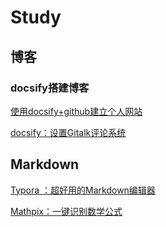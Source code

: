 # Study

## 博客

### docsify搭建博客

[使用docsify+github建立个人网站](Study/1.md)

[docsify：设置Gitalk评论系统](Study/2.md)



## Markdown

[Typora ：超好用的Markdown编辑器](Study/4.md)

[Mathpix：一键识别数学公式](Study/3.md)



